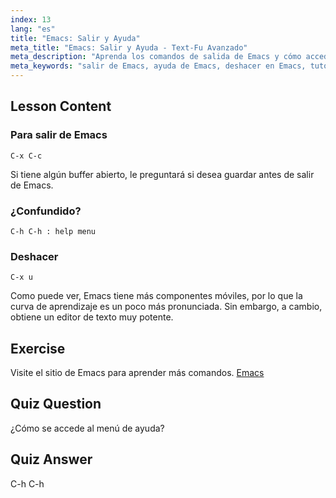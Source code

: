 ```yaml
---
index: 13
lang: "es"
title: "Emacs: Salir y Ayuda"
meta_title: "Emacs: Salir y Ayuda - Text-Fu Avanzado"
meta_description: "Aprenda los comandos de salida de Emacs y cómo acceder a la ayuda. Comprenda la navegación básica de Emacs y las funciones de deshacer en este tutorial para principiantes."
meta_keywords: "salir de Emacs, ayuda de Emacs, deshacer en Emacs, tutorial de Emacs, editor de texto de Linux, guía para principiantes"
---
```


## Lesson Content

### Para salir de Emacs

```
C-x C-c
```

Si tiene algún buffer abierto, le preguntará si desea guardar antes de salir de Emacs.

### ¿Confundido?

```
C-h C-h : help menu
```

### Deshacer

```
C-x u
```

Como puede ver, Emacs tiene más componentes móviles, por lo que la curva de aprendizaje es un poco más pronunciada. Sin embargo, a cambio, obtiene un editor de texto muy potente.

## Exercise

Visite el sitio de Emacs para aprender más comandos. [Emacs](https://www.gnu.org/software/emacs/)

## Quiz Question

¿Cómo se accede al menú de ayuda?

## Quiz Answer

C-h C-h
